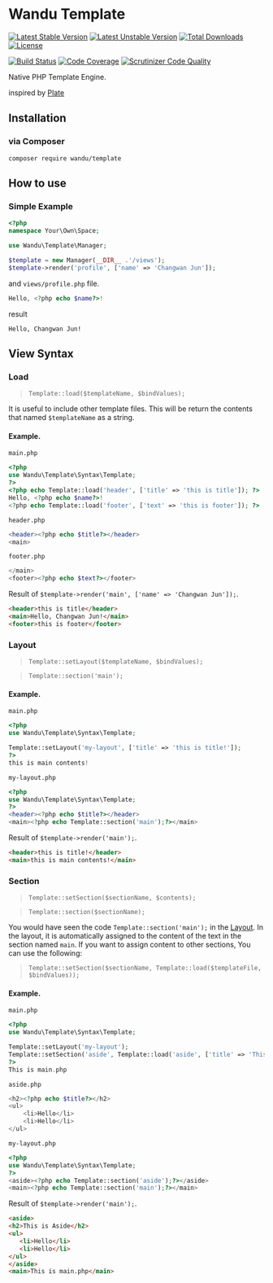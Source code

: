 Wandu Template
===

[![Latest Stable Version](https://poser.pugx.org/wandu/template/v/stable.svg)](https://packagist.org/packages/wandu/template)
[![Latest Unstable Version](https://poser.pugx.org/wandu/template/v/unstable.svg)](https://packagist.org/packages/wandu/template)
[![Total Downloads](https://poser.pugx.org/wandu/template/downloads.svg)](https://packagist.org/packages/wandu/template)
[![License](https://poser.pugx.org/wandu/template/license.svg)](https://packagist.org/packages/wandu/template)

[![Build Status](https://img.shields.io/travis/Wandu/Template/master.svg)](https://travis-ci.org/Wandu/Template)
[![Code Coverage](https://scrutinizer-ci.com/g/Wandu/Template/badges/coverage.png?b=master)](https://scrutinizer-ci.com/g/Wandu/Template/?branch=master)
[![Scrutinizer Code Quality](https://scrutinizer-ci.com/g/Wandu/Template/badges/quality-score.png?b=master)](https://scrutinizer-ci.com/g/Wandu/Template/?branch=master)

Native PHP Template Engine.

inspired by [Plate](http://platesphp.com)

## Installation

### via Composer

`composer require wandu/template`

## How to use

### Simple Example
```php
<?php
namespace Your\Own\Space;

use Wandu\Template\Manager;

$template = new Manager(__DIR__ .'/views');
$template->render('profile', ['name' => 'Changwan Jun']);
```

and `views/profile.php` file.

```php
Hello, <?php echo $name?>!
```

result

```
Hello, Changwan Jun!
```

## View Syntax

### Load

> `Template::load($templateName, $bindValues);`

It is useful to include other template files. This will be return the contents that named `$templateName` as a string.

#### Example.

`main.php`

```php
<?php
use Wandu\Template\Syntax\Template;
?>
<?php echo Template::load('header', ['title' => 'this is title']); ?>
Hello, <?php echo $name?>!
<?php echo Template::load('footer', ['text' => 'this is footer']); ?>
```

`header.php`

```php
<header><?php echo $title?></header>
<main>
```

`footer.php`

```php
</main>
<footer><?php echo $text?></footer>
```

Result of `$template->render('main', ['name' => 'Changwan Jun']);`.

```html
<header>this is title</header>
<main>Hello, Changwan Jun!</main>
<footer>this is footer</footer>
```

### Layout

> `Template::setLayout($templateName, $bindValues);`

> `Template::section('main');`

#### Example.

`main.php`

```php
<?php
use Wandu\Template\Syntax\Template;

Template::setLayout('my-layout', ['title' => 'this is title!']);
?>
this is main contents!
```

`my-layout.php`

```php
<?php
use Wandu\Template\Syntax\Template;
?>
<header><?php echo $title?></header>
<main><?php echo Template::section('main');?></main>
```

Result of `$template->render('main');`.

```html
<header>this is title!</header>
<main>this is main contents!</main>
```

### Section

> `Template::setSection($sectionName, $contents);`

> `Template::section($sectionName);`

You would have seen the code `Template::section('main');` in the [Layout](#layout). In the layout, it is automatically
assigned to the content of the text in the section named `main`. If you want to assign content to other sections, You
can use the following:

> `Template::setSection($sectionName, Template::load($templateFile, $bindValues));`

#### Example.

`main.php`

```php
<?php
use Wandu\Template\Syntax\Template;

Template::setLayout('my-layout');
Template::setSection('aside', Template::load('aside', ['title' => 'This is Aside']));
?>
This is main.php
```

`aside.php`

```php
<h2><?php echo $title?></h2>
<ul>
    <li>Hello</li>
    <li>Hello</li>
</ul>
```

`my-layout.php`

```php
<?php
use Wandu\Template\Syntax\Template;
?>
<aside><?php echo Template::section('aside');?></aside>
<main><?php echo Template::section('main');?></main>
```

Result of `$template->render('main');`.

```html
<aside>
<h2>This is Aside</h2>
<ul>
   <li>Hello</li>
   <li>Hello</li>
</ul>
</aside>
<main>This is main.php</main>
```
